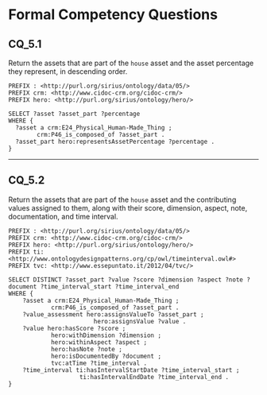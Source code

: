 # Formal Competency Questions
## CQ_5.1
Return the assets that are part of the `house` asset and the asset percentage they represent, in descending order.

```SPARQL
PREFIX : <http://purl.org/sirius/ontology/data/05/>
PREFIX crm: <http://www.cidoc-crm.org/cidoc-crm/>
PREFIX hero: <http://purl.org/sirius/ontology/hero/>

SELECT ?asset ?asset_part ?percentage
WHERE {
  ?asset a crm:E24_Physical_Human-Made_Thing ;
        crm:P46_is_composed_of ?asset_part .
  ?asset_part hero:representsAssetPercentage ?percentage .
}
```

***

## CQ_5.2
Return the assets that are part of the `house` asset and the contributing values assigned to them, along with their score, dimension, aspect, note, documentation, and time interval.

```SPARQL
PREFIX : <http://purl.org/sirius/ontology/data/05/>
PREFIX crm: <http://www.cidoc-crm.org/cidoc-crm/>
PREFIX hero: <http://purl.org/sirius/ontology/hero/>
PREFIX ti: <http://www.ontologydesignpatterns.org/cp/owl/timeinterval.owl#>
PREFIX tvc: <http://www.essepuntato.it/2012/04/tvc/>

SELECT DISTINCT ?asset_part ?value ?score ?dimension ?aspect ?note ?document ?time_interval_start ?time_interval_end
WHERE {
    ?asset a crm:E24_Physical_Human-Made_Thing ;
            crm:P46_is_composed_of ?asset_part .
    ?value_assessment hero:assignsValueTo ?asset_part ;
                        hero:assignsValue ?value .
    ?value hero:hasScore ?score ;
            hero:withDimension ?dimension ;
            hero:withinAspect ?aspect ;
            hero:hasNote ?note ;
            hero:isDocumentedBy ?document ;
            tvc:atTime ?time_interval .
    ?time_interval ti:hasIntervalStartDate ?time_interval_start ;
                    ti:hasIntervalEndDate ?time_interval_end .
}
```
